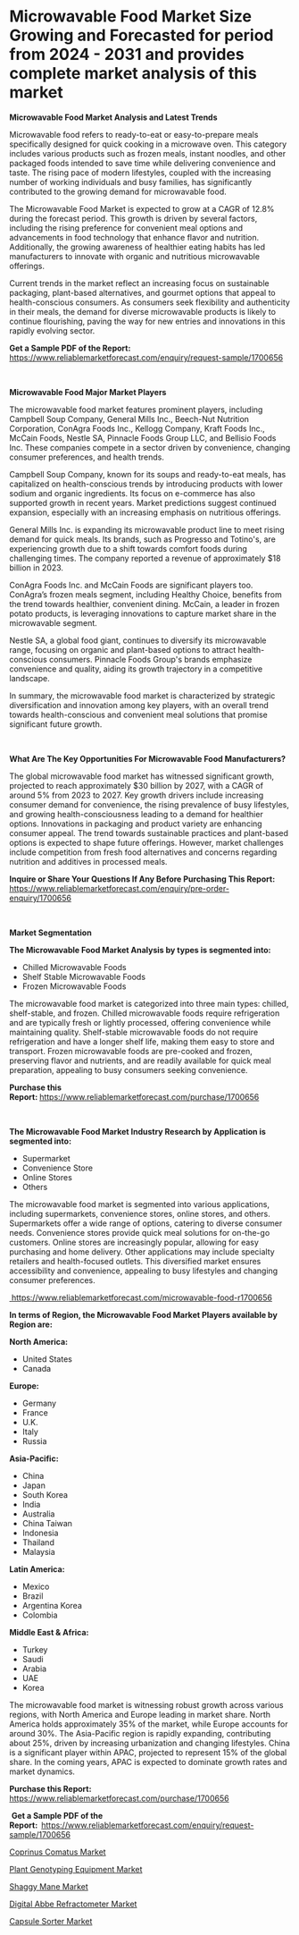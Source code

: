 <p><h1>Microwavable Food Market Size Growing and Forecasted for period from 2024 - 2031 and provides complete market analysis of this market</h1></p><p><strong>Microwavable Food Market Analysis and Latest Trends</strong></p>
<p><p>Microwavable food refers to ready-to-eat or easy-to-prepare meals specifically designed for quick cooking in a microwave oven. This category includes various products such as frozen meals, instant noodles, and other packaged foods intended to save time while delivering convenience and taste. The rising pace of modern lifestyles, coupled with the increasing number of working individuals and busy families, has significantly contributed to the growing demand for microwavable food.</p><p>The Microwavable Food Market is expected to grow at a CAGR of 12.8% during the forecast period. This growth is driven by several factors, including the rising preference for convenient meal options and advancements in food technology that enhance flavor and nutrition. Additionally, the growing awareness of healthier eating habits has led manufacturers to innovate with organic and nutritious microwavable offerings. </p><p>Current trends in the market reflect an increasing focus on sustainable packaging, plant-based alternatives, and gourmet options that appeal to health-conscious consumers. As consumers seek flexibility and authenticity in their meals, the demand for diverse microwavable products is likely to continue flourishing, paving the way for new entries and innovations in this rapidly evolving sector.</p></p>
<p><strong>Get a Sample PDF of the Report:&nbsp;</strong> <a href="https://www.reliablemarketforecast.com/enquiry/request-sample/1700656?utm_campaign=1082&utm_medium=2&utm_source=Github&utm_content=ia&utm_term=21102024&utm_id=microwavable-food">https://www.reliablemarketforecast.com/enquiry/request-sample/1700656</a></p>
<p>&nbsp;</p>
<p><strong>Microwavable Food Major Market Players</strong></p>
<p><p>The microwavable food market features prominent players, including Campbell Soup Company, General Mills Inc., Beech-Nut Nutrition Corporation, ConAgra Foods Inc., Kellogg Company, Kraft Foods Inc., McCain Foods, Nestle SA, Pinnacle Foods Group LLC, and Bellisio Foods Inc. These companies compete in a sector driven by convenience, changing consumer preferences, and health trends.</p><p>Campbell Soup Company, known for its soups and ready-to-eat meals, has capitalized on health-conscious trends by introducing products with lower sodium and organic ingredients. Its focus on e-commerce has also supported growth in recent years. Market predictions suggest continued expansion, especially with an increasing emphasis on nutritious offerings.</p><p>General Mills Inc. is expanding its microwavable product line to meet rising demand for quick meals. Its brands, such as Progresso and Totino's, are experiencing growth due to a shift towards comfort foods during challenging times. The company reported a revenue of approximately $18 billion in 2023.</p><p>ConAgra Foods Inc. and McCain Foods are significant players too. ConAgra’s frozen meals segment, including Healthy Choice, benefits from the trend towards healthier, convenient dining. McCain, a leader in frozen potato products, is leveraging innovations to capture market share in the microwavable segment.</p><p>Nestle SA, a global food giant, continues to diversify its microwavable range, focusing on organic and plant-based options to attract health-conscious consumers. Pinnacle Foods Group's brands emphasize convenience and quality, aiding its growth trajectory in a competitive landscape.</p><p>In summary, the microwavable food market is characterized by strategic diversification and innovation among key players, with an overall trend towards health-conscious and convenient meal solutions that promise significant future growth.</p></p>
<p>&nbsp;</p>
<p><strong>What Are The Key Opportunities For Microwavable Food Manufacturers?</strong></p>
<p><p>The global microwavable food market has witnessed significant growth, projected to reach approximately $30 billion by 2027, with a CAGR of around 5% from 2023 to 2027. Key growth drivers include increasing consumer demand for convenience, the rising prevalence of busy lifestyles, and growing health-consciousness leading to a demand for healthier options. Innovations in packaging and product variety are enhancing consumer appeal. The trend towards sustainable practices and plant-based options is expected to shape future offerings. However, market challenges include competition from fresh food alternatives and concerns regarding nutrition and additives in processed meals.</p></p>
<p><strong>Inquire or Share Your Questions If Any Before Purchasing This Report:</strong> <a href="https://www.reliablemarketforecast.com/enquiry/pre-order-enquiry/1700656?utm_campaign=1082&utm_medium=2&utm_source=Github&utm_content=ia&utm_term=21102024&utm_id=microwavable-food">https://www.reliablemarketforecast.com/enquiry/pre-order-enquiry/1700656</a></p>
<p>&nbsp;</p>
<p><strong>Market Segmentation</strong></p>
<p><strong>The Microwavable Food Market Analysis by types is segmented into:</strong></p>
<p><ul><li>Chilled Microwavable Foods</li><li>Shelf Stable Microwavable Foods</li><li>Frozen Microwavable Foods</li></ul></p>
<p><p>The microwavable food market is categorized into three main types: chilled, shelf-stable, and frozen. Chilled microwavable foods require refrigeration and are typically fresh or lightly processed, offering convenience while maintaining quality. Shelf-stable microwavable foods do not require refrigeration and have a longer shelf life, making them easy to store and transport. Frozen microwavable foods are pre-cooked and frozen, preserving flavor and nutrients, and are readily available for quick meal preparation, appealing to busy consumers seeking convenience.</p></p>
<p><strong>Purchase this Report:&nbsp;</strong><a href="https://www.reliablemarketforecast.com/purchase/1700656?utm_campaign=1082&utm_medium=2&utm_source=Github&utm_content=ia&utm_term=21102024&utm_id=microwavable-food">https://www.reliablemarketforecast.com/purchase/1700656</a></p>
<p>&nbsp;</p>
<p><strong>The Microwavable Food Market Industry Research by Application is segmented into:</strong></p>
<p><ul><li>Supermarket</li><li>Convenience Store</li><li>Online Stores</li><li>Others</li></ul></p>
<p><p>The microwavable food market is segmented into various applications, including supermarkets, convenience stores, online stores, and others. Supermarkets offer a wide range of options, catering to diverse consumer needs. Convenience stores provide quick meal solutions for on-the-go customers. Online stores are increasingly popular, allowing for easy purchasing and home delivery. Other applications may include specialty retailers and health-focused outlets. This diversified market ensures accessibility and convenience, appealing to busy lifestyles and changing consumer preferences.</p></p>
<p><a href="https://www.reliablemarketforecast.com/microwavable-food-r1700656?utm_campaign=1082&utm_medium=2&utm_source=Github&utm_content=ia&utm_term=21102024&utm_id=microwavable-food">&nbsp;https://www.reliablemarketforecast.com/microwavable-food-r1700656</a></p>
<p><strong>In terms of Region, the Microwavable Food Market Players available by Region are:</strong></p>
<p>
    <p> <strong> North America: </strong>
        <ul>
            <li>United States</li>
            <li>Canada</li>
        </ul>
        </p> 
    <p> <strong> Europe: </strong>
        <ul>
            <li>Germany</li>
            <li>France</li>
            <li>U.K.</li>
            <li>Italy</li>
            <li>Russia</li>
        </ul>
        </p> 
    <p> <strong> Asia-Pacific: </strong>
        <ul>
            <li>China</li>
            <li>Japan</li>
            <li>South Korea</li>
            <li>India</li>
            <li>Australia</li>
            <li>China Taiwan</li>
            <li>Indonesia</li>
            <li>Thailand</li>
            <li>Malaysia</li>
        </ul>
        </p> 
    <p> <strong> Latin America: </strong>
        <ul>
            <li>Mexico</li>
            <li>Brazil</li>
            <li>Argentina Korea</li>
            <li>Colombia</li>
        </ul>
        </p> 
    <p> <strong> Middle East & Africa: </strong>
        <ul>
            <li>Turkey</li>
            <li>Saudi</li>
            <li>Arabia</li>
            <li>UAE</li>
            <li>Korea</li>
        </ul>
    </p>
    </p>
<p><p>The microwavable food market is witnessing robust growth across various regions, with North America and Europe leading in market share. North America holds approximately 35% of the market, while Europe accounts for around 30%. The Asia-Pacific region is rapidly expanding, contributing about 25%, driven by increasing urbanization and changing lifestyles. China is a significant player within APAC, projected to represent 15% of the global share. In the coming years, APAC is expected to dominate growth rates and market dynamics.</p></p>
<p><strong>Purchase this Report: </strong><a href="https://www.reliablemarketforecast.com/purchase/1700656?utm_campaign=1082&utm_medium=2&utm_source=Github&utm_content=ia&utm_term=21102024&utm_id=microwavable-food">https://www.reliablemarketforecast.com/purchase/1700656</a></p>
<p>&nbsp;<strong>Get a Sample PDF of the Report:&nbsp;&nbsp;</strong><a href="https://www.reliablemarketforecast.com/enquiry/request-sample/1700656?utm_campaign=1082&utm_medium=2&utm_source=Github&utm_content=ia&utm_term=21102024&utm_id=microwavable-food">https://www.reliablemarketforecast.com/enquiry/request-sample/1700656</a></p>
<p><strong></strong></p>
<p><p><a href="https://github.com/judesaxav/Market-Research-Report-List-1/blob/main/coprinus-comatus-market.md?utm_campaign=1082&utm_medium=2&utm_source=Github&utm_content=ia&utm_term=21102024&utm_id=microwavable-food">Coprinus Comatus Market</a></p><p><a href="https://issuu.com/reportprime-2/docs/plant-genotyping-equipment-market-s_df53ad4be04547?utm_campaign=1082&utm_medium=2&utm_source=Github&utm_content=ia&utm_term=21102024&utm_id=microwavable-food">Plant Genotyping Equipment Market</a></p><p><a href="https://github.com/marcouhbmammoc/Market-Research-Report-List-1/blob/main/shaggy-mane-market.md?utm_campaign=1082&utm_medium=2&utm_source=Github&utm_content=ia&utm_term=21102024&utm_id=microwavable-food">Shaggy Mane Market</a></p><p><a href="https://www.linkedin.com/pulse/digital-abbe-refractometer-market-trends-insights-type-jroic?utm_campaign=1082&utm_medium=2&utm_source=Github&utm_content=ia&utm_term=21102024&utm_id=microwavable-food">Digital Abbe Refractometer Market</a></p><p><a href="https://issuu.com/reportprime-2/docs/capsule-sorter-market-size-2030.ppt_84f18db444b929?utm_campaign=1082&utm_medium=2&utm_source=Github&utm_content=ia&utm_term=21102024&utm_id=microwavable-food">Capsule Sorter Market</a></p></p>